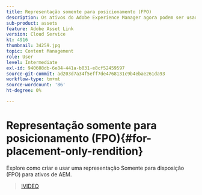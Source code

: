 ```yaml
---
title: Representação somente para posicionamento (FPO)
description: Os ativos do Adobe Experience Manager agora podem ser usados por designers e usuários criativos em seus aplicativos favoritos de desktop do Adobe Creative Cloud. A extensão Adobe Asset Link para o Adobe Creative Cloud Enterprise amplia a capacidade de pesquisar e navegar, classificar, visualizar, fazer upload de ativos, verificar, modificar, fazer check-in e exibir metadados de ativos AEM em ferramentas do Creative Cloud, como Adobe Photoshop, InDesign e Illustrator.
sub-product: assets
feature: Adobe Asset Link
version: Cloud Service
kt: 4916
thumbnail: 34259.jpg
topic: Content Management
role: User
level: Intermediate
exl-id: 940608db-6e84-441a-b031-e8cf52459597
source-git-commit: ad203d7a34f5eff7de4768131c9b4ebae261da93
workflow-type: tm+mt
source-wordcount: '86'
ht-degree: 0%

---
```


# Representação somente para posicionamento (FPO){#for-placement-only-rendition}

Explore como criar e usar uma representação Somente para disposição (FPO) para ativos de AEM.

>[!VIDEO](https://video.tv.adobe.com/v/34259/?quality=12)

